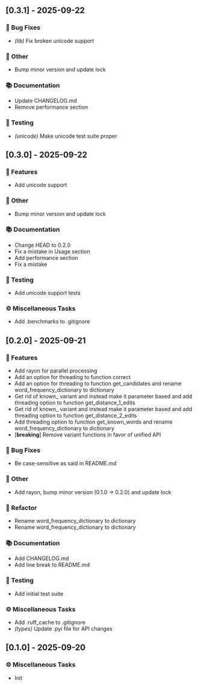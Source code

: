 ## [0.3.1] - 2025-09-22

### 🐛 Bug Fixes

- *(lib)* Fix broken unicode support

### 💼 Other

- Bump minor version and update lock

### 📚 Documentation

- Update CHANGELOG.md
- Remove performance section

### 🧪 Testing

- *(unicode)* Make unicode test suite proper
## [0.3.0] - 2025-09-22

### 🚀 Features

- Add unicode support

### 💼 Other

- Bump minor version and update lock

### 📚 Documentation

- Change HEAD to 0.2.0
- Fix a mistake in Usage section
- Add performance section
- Fix a mistake

### 🧪 Testing

- Add unicode support tests

### ⚙️ Miscellaneous Tasks

- Add .benchmarks to .gitignore
## [0.2.0] - 2025-09-21

### 🚀 Features

- Add rayon for parallel processing
- Add an option for threading to function correct
- Add an option for threading to function get_candidates and rename word_frequency_dictionary to dictionary
- Get rid of known_ variant and instead make it parameter based and add threading option to function get_distance_1_edits
- Get rid of known_ variant and instead make it parameter based and add threading option to function get_distance_2_edits
- Add threading option to function get_known_words and rename word_frequency_dictionary to dictionary
- [**breaking**] Remove variant functions in favor of unified API

### 🐛 Bug Fixes

- Be case-sensitive as said in README.md

### 💼 Other

- Add rayon, bump minor version (0.1.0 -> 0.2.0) and update lock

### 🚜 Refactor

- Rename word_frequency_dictionary to dictionary
- Rename word_frequency_dictionary to dictionary

### 📚 Documentation

- Add CHANGELOG.md
- Add line break to README.md

### 🧪 Testing

- Add initial test suite

### ⚙️ Miscellaneous Tasks

- Add .ruff_cache to .gitignore
- *(types)* Update .pyi file for API changes
## [0.1.0] - 2025-09-20

### ⚙️ Miscellaneous Tasks

- Init
